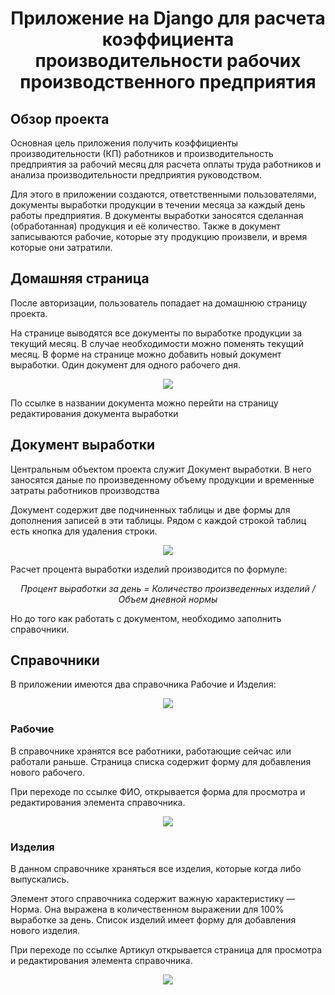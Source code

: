 <h1 align="center">Приложение на Django для расчета коэффициента производительности рабочих производственного предприятия</h1>

<h2>Обзор проекта</h2>
<p>Основная цель приложения получить коэффициенты производительности (КП) работников и производительность 
  предприятия за рабочий месяц для расчета оплаты труда работников и анализа производительности предприятия руководством.</p>
<p>Для этого в приложении создаются, ответственными пользователями, документы выработки продукции в течении месяца 
  за каждый день работы предприятия. В документы выработки заносятся сделанная (обработанная) продукция и её количество. 
  Также в документ записываются рабочие, которые эту продукцию произвели, и время которые они затратили.</p>

<h2>Домашняя страница</h2>  
<p>После авторизации, пользователь попадает на домашнюю страницу проекта.</p>
<p>На странице выводятся все документы по выработке продукции за текущий месяц. В случае необходимости можно поменять текущий месяц.
В форме на странице можно добавить новый документ выработки. Один документ для одного рабочего дня.</p>
<p align="center"><img src="https://github.com/alxdrII/SalaryInProduction/blob/master/images/main_window.png"></p>
<p>По ссылке в названии документа можно перейти на страницу редактирования документа выработки</p>

<h2>Документ выработки</h2>
<p>Центральным объектом проекта служит Документ выработки. В него заносятся даные по произведенному объему продукции и 
  временные затраты работников производства</p>
<p>Документ содержит две подчиненных таблицы и две формы для дополнения записей в эти таблицы. 
  Рядом с каждой строкой таблиц есть кнопка для удаления строки.</p>
<p align="center"><img src="https://github.com/alxdrII/SalaryInProduction/blob/master/images/document.png"></p>
<p>Расчет процента выработки изделий производится по формуле:</p>
<p align="center"><i>Процент выработки за день = Количество произведенных изделий / Объем дневной нормы</i></p>
<p>Но до того как работать с документом, необходимо заполнить справочники.</p>

<h2>Справочники</h2>
<p>В приложении имеются два справочника Рабочие и Изделия:</p>
<p align="center"><img src="https://github.com/alxdrII/SalaryInProduction/blob/master/images/dictions_menu.png"></p>

<h3>Рабочие</h3>
<p>В справочнике хранятся все работники, работающие сейчас или работали раньше. Страница списка содержит форму 
  для добавления нового рабочего.</p>
<p>При переходе по ссылке ФИО, открывается форма для просмотра и редактирования элемента справочника.</p>
<p align="center"><img src="https://github.com/alxdrII/SalaryInProduction/blob/master/images/dict_workers.png"></p>

<h3>Изделия</h3>
<p>В данном справочнике храняться все изделия, которые когда либо выпускались.</p>
<p>Элемент этого справочника содержит важную характеристику — Норма. Она выражена в количественном выражении 
для 100% выработке за день. Список изделий имеет форму для добавления нового изделия.</p>
<p>При переходе по ссылке Артикул открывается страница для просмотра и редактирования элемента справочника.</p>
<p align="center"><img src="https://github.com/alxdrII/SalaryInProduction/blob/master/images/dict_products.png"></p>

